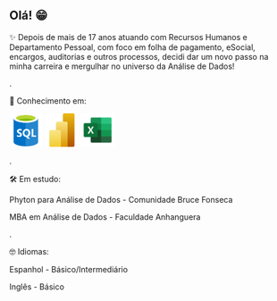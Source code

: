 ## Olá! 😁

✨ Depois de mais de 17 anos atuando com Recursos Humanos e Departamento Pessoal, com foco em folha de pagamento, eSocial, encargos, auditorias e outros processos, decidi dar um novo passo na minha carreira e mergulhar no universo da Análise de Dados! 

.

📜 Conhecimento em:
<p align="left">
  <img src="imagens/sql.png" alt="SQL" width="60"/>
  <img src="imagens/powerbi.png" alt="Power BI" width="60"/>
  <img src="imagens/excel.png" alt="Excel" width="60"/>
</p>

.

🛠️ Em estudo:

Phyton para Análise de Dados - Comunidade Bruce Fonseca

MBA em Análise de Dados - Faculdade Anhanguera

.

🤓 Idiomas:

Espanhol - Básico/Intermediário

Inglês - Básico
